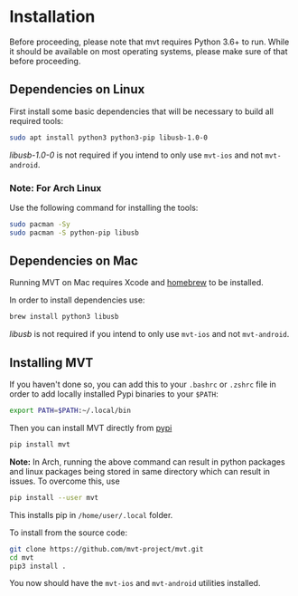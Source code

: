 # Installation

Before proceeding, please note that mvt requires Python 3.6+ to run. While it should be available on most operating systems, please make sure of that before proceeding.

## Dependencies on Linux

First install some basic dependencies that will be necessary to build all required tools:

```bash
sudo apt install python3 python3-pip libusb-1.0-0
```

*libusb-1.0-0* is not required if you intend to only use `mvt-ios` and not `mvt-android`.

### Note: For Arch Linux

Use the following command for installing the tools:

```bash
sudo pacman -Sy
sudo pacman -S python-pip libusb
```

## Dependencies on Mac

Running MVT on Mac requires Xcode and [homebrew](https://brew.sh) to be installed.

In order to install dependencies use:

```bash
brew install python3 libusb
```

*libusb* is not required if you intend to only use `mvt-ios` and not `mvt-android`.

## Installing MVT

If you haven't done so, you can add this to your `.bashrc` or `.zshrc` file in order to add locally installed Pypi binaries to your `$PATH`:

```bash
export PATH=$PATH:~/.local/bin
```

Then you can install MVT directly from [pypi](https://pypi.org/project/mvt/)

```bash
pip install mvt
```

**Note:** In Arch, running the above command can result in python packages and linux packages being stored in same directory which can result in issues. To overcome this, use 

```bash
pip install --user mvt
``` 

This installs pip in `/home/user/.local` folder. 

To install from the source code:

```bash
git clone https://github.com/mvt-project/mvt.git
cd mvt
pip3 install .
```

You now should have the `mvt-ios` and `mvt-android` utilities installed.
